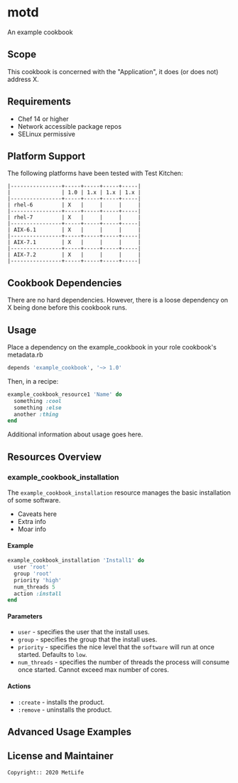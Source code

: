 # motd

An example cookbook

## Scope

This cookbook is concerned with the "Application", it does (or does not) address X.

## Requirements

- Chef 14 or higher
- Network accessible package repos
- SELinux permissive

## Platform Support

The following platforms have been tested with Test Kitchen:

```
|----------------+-----+-----+-----+-----|
|                | 1.0 | 1.x | 1.x | 1.x |
|----------------+-----+-----+-----+-----|
| rhel-6         | X   |     |     |     |
|----------------+-----+-----+-----+-----|
| rhel-7         | X   |     |     |     |
|----------------+-----+-----+-----+-----|
| AIX-6.1        | X   |     |     |     |
|----------------+-----+-----+-----+-----|
| AIX-7.1        | X   |     |     |     |
|----------------+-----+-----+-----+-----|
| AIX-7.2        | X   |     |     |     |
|----------------+-----+-----+-----+-----|
```

## Cookbook Dependencies

There are no hard dependencies. However, there is a loose dependency on X being done before this cookbook runs.

## Usage

Place a dependency on the example_cookbook in your role cookbook's metadata.rb

```ruby
depends 'example_cookbook', '~> 1.0'
```

Then, in a recipe:

```ruby
example_cookbook_resource1 'Name' do
  something :cool
  something :else
  another :thing
end
```

Additional information about usage goes here.

## Resources Overview

### example_cookbook_installation

The `example_cookbook_installation` resource manages the basic installation of some software.

- Caveats here
- Extra info
- Moar info

#### Example

```ruby
example_cookbook_installation 'Install1' do
  user 'root'
  group 'root'
  priority 'high'
  num_threads 5
  action :install
end
```

#### Parameters

- `user` - specifies the user that the install uses.
- `group` - specifies the group that the install uses.
- `priority` - specifies the nice level that the `software` will run at once started. Defaults to `low`.
- `num_threads` - specifies the number of threads the process will consume once started. Cannot exceed max number of cores.

#### Actions

- `:create` - installs the product.
- `:remove` - uninstalls the product.

## Advanced Usage Examples


## License and Maintainer


```text
Copyright:: 2020 MetLife
```
